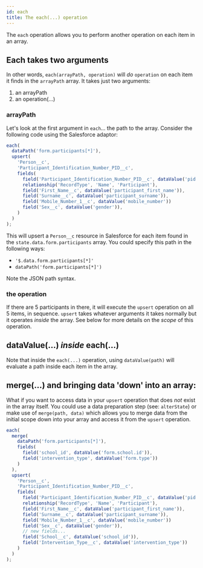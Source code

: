 ```yaml
---
id: each
title: The each(...) operation
---
```


The `each` operation allows you to perform another operation on each item in an
array.

## Each takes two arguments

In other words, `each(arrayPath, operation)` will _do_ `operation` on each item
it finds in the `arrayPath` array. It takes just two arguments:

1. an arrayPath
2. an operation(...)

### arrayPath

Let's look at the first argument in `each`... the path to the array. Consider
the following code using the Salesforce adaptor:

```js
each(
  dataPath('form.participants[*]'),
  upsert(
    'Person__c',
    'Participant_Identification_Number_PID__c',
    fields(
      field('Participant_Identification_Number_PID__c', dataValue('pid')),
      relationship('RecordType', 'Name', 'Participant'),
      field('First_Name__c', dataValue('participant_first_name')),
      field('Surname__c', dataValue('participant_surname')),
      field('Mobile_Number_1__c', dataValue('mobile_number'))
      field('Sex__c', dataValue('gender')),
    )
  )
);
```

This will upsert a `Person__c` resource in Salesforce for each item found in the
`state.data.form.participants` array. You could specify this path in the
following ways:

- `'$.data.form.participants[*]'`
- `dataPath('form.participants[*]')`

Note the JSON path syntax. 

### the operation

If there are 5 participants in there, it will execute the `upsert` operation on
all 5 items, in sequence. `upsert` takes whatever arguments it takes normally
but it operates _inside_ the array. See below for more details on the _scope_ of
this operation.

## dataValue(...) _inside_ each(...)

Note that inside the `each(...)` operation, using `dataValue(path)` will
evaluate a path inside each item in the array.

## merge(...) and bringing data 'down' into an array:

What if you want to access data in your `upsert` operation that does _not_ exist
in the array itself. You could use a data preparation step (see: `alterState`)
or make use of `merge(path, data)` which allows you to merge data from the
initial scope down into your array and access it from the `upsert` operation.

```js
each(
  merge(
    dataPath('form.participants[*]'),
    fields(
      field('school_id', dataValue('form.school.id')),
      field('intervention_type', dataValue('form.type'))
    )
  ),
  upsert(
    'Person__c',
    'Participant_Identification_Number_PID__c',
    fields(
      field('Participant_Identification_Number_PID__c', dataValue('pid')),
      relationship('RecordType', 'Name', 'Participant'),
      field('First_Name__c', dataValue('participant_first_name')),
      field('Surname__c', dataValue('participant_surname')),
      field('Mobile_Number_1__c', dataValue('mobile_number'))
      field('Sex__c', dataValue('gender')),
      // new fields...
      field('School__c', dataValue('school_id')),
      field('Intervention_Type__c', dataValue('intervention_type'))
    )
  )
);
```
